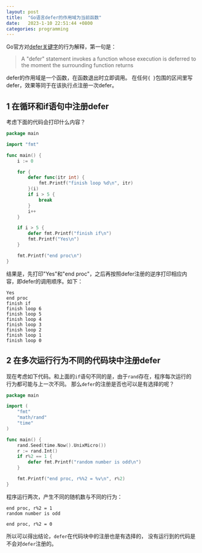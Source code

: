 ```yaml
---
layout: post
title:  "Go语言defer的作用域为当前函数"
date:   2023-1-10 22:51:44 +0800
categories: programming
---
```


Go官方对[defer关键字](https://go.dev/ref/spec#Defer_statements)的行为解释，第一句是：

> A "defer" statement invokes a function whose execution is deferred to the moment the surrounding function returns

defer的作用域是一个函数，在函数退出时立即调用。
在任何``{ }``包围的区间里写defer，效果等同于在该执行点注册一次defer。

## 1 在循环和if语句中注册defer

考虑下面的代码会打印什么内容？

```go
package main

import "fmt"

func main() {
	i := 0

	for {
		defer func(itr int) {
			fmt.Printf("finish loop %d\n", itr)
		}(i)
		if i > 5 {
			break
		}
		i++
	}

	if i > 5 {
		defer fmt.Printf("finish if\n")
		fmt.Printf("Yes\n")
	}

	fmt.Printf("end proc\n")
}
```

结果是，先打印"Yes"和"end proc"，之后再按照defer注册的逆序打印相应内容，即defer的调用顺序。如下：

```
Yes
end proc
finish if
finish loop 6
finish loop 5
finish loop 4
finish loop 3
finish loop 2
finish loop 1
finish loop 0
```

## 2 在多次运行行为不同的代码块中注册defer

现在考虑如下代码。和上面的``if``语句不同的是，由于``rand``存在，程序每次运行的行为都可能与上一次不同。
那么``defer``的注册是否也可以是有选择的呢？

```go
package main

import (
	"fmt"
	"math/rand"
	"time"
)

func main() {
	rand.Seed(time.Now().UnixMicro())
	r := rand.Int()
	if r%2 == 1 {
		defer fmt.Printf("random number is odd\n")
	}

	fmt.Printf("end proc, r%%2 = %v\n", r%2)
}
```


程序运行两次，产生不同的随机数与不同的行为：

```
end proc, r%2 = 1
random number is odd

end proc, r%2 = 0
```

所以可以得出结论，``defer``在代码块中的注册也是有选择的，
没有运行到的代码是不会对``defer``注册的。